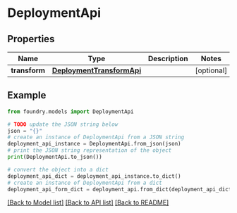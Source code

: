 # DeploymentApi

## Properties

Name | Type | Description | Notes
------------ | ------------- | ------------- | -------------
**transform** | [**DeploymentTransformApi**](DeploymentTransformApi.md) |  | \[optional\]

## Example

```python
from foundry.models import DeploymentApi

# TODO update the JSON string below
json = "{}"
# create an instance of DeploymentApi from a JSON string
deployment_api_instance = DeploymentApi.from_json(json)
# print the JSON string representation of the object
print(DeploymentApi.to_json())

# convert the object into a dict
deployment_api_dict = deployment_api_instance.to_dict()
# create an instance of DeploymentApi from a dict
deployment_api_form_dict = deployment_api.from_dict(deployment_api_dict)
```

[\[Back to Model list\]](../README.md#documentation-for-models) [\[Back to API list\]](../README.md#documentation-for-api-endpoints) [\[Back to README\]](../README.md)

